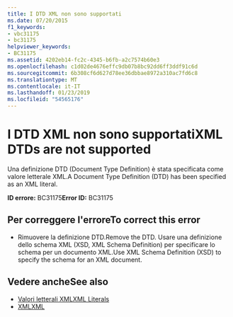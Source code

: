 ```yaml
---
title: I DTD XML non sono supportati
ms.date: 07/20/2015
f1_keywords:
- vbc31175
- bc31175
helpviewer_keywords:
- BC31175
ms.assetid: 4202eb14-fc2c-4345-b6fb-a2c7574b60e3
ms.openlocfilehash: c1d02de4676effc9db07b8bc92dd6ff3ddf91c6d
ms.sourcegitcommit: 6b308cf6d627d78ee36dbbae8972a310ac7fd6c8
ms.translationtype: MT
ms.contentlocale: it-IT
ms.lasthandoff: 01/23/2019
ms.locfileid: "54565176"
---
```

# <a name="xml-dtds-are-not-supported"></a><span data-ttu-id="580f5-102">I DTD XML non sono supportati</span><span class="sxs-lookup"><span data-stu-id="580f5-102">XML DTDs are not supported</span></span>
<span data-ttu-id="580f5-103">Una definizione DTD (Document Type Definition) è stata specificata come valore letterale XML.</span><span class="sxs-lookup"><span data-stu-id="580f5-103">A Document Type Definition (DTD) has been specified as an XML literal.</span></span>  
  
 <span data-ttu-id="580f5-104">**ID errore:** BC31175</span><span class="sxs-lookup"><span data-stu-id="580f5-104">**Error ID:** BC31175</span></span>  
  
## <a name="to-correct-this-error"></a><span data-ttu-id="580f5-105">Per correggere l'errore</span><span class="sxs-lookup"><span data-stu-id="580f5-105">To correct this error</span></span>  
  
-   <span data-ttu-id="580f5-106">Rimuovere la definizione DTD.</span><span class="sxs-lookup"><span data-stu-id="580f5-106">Remove the DTD.</span></span> <span data-ttu-id="580f5-107">Usare una definizione dello schema XML (XSD, XML Schema Definition) per specificare lo schema per un documento XML.</span><span class="sxs-lookup"><span data-stu-id="580f5-107">Use XML Schema Definition (XSD) to specify the schema for an XML document.</span></span>  
  
## <a name="see-also"></a><span data-ttu-id="580f5-108">Vedere anche</span><span class="sxs-lookup"><span data-stu-id="580f5-108">See also</span></span>
- [<span data-ttu-id="580f5-109">Valori letterali XML</span><span class="sxs-lookup"><span data-stu-id="580f5-109">XML Literals</span></span>](../../visual-basic/language-reference/xml-literals/index.md)
- [<span data-ttu-id="580f5-110">XML</span><span class="sxs-lookup"><span data-stu-id="580f5-110">XML</span></span>](../../visual-basic/programming-guide/language-features/xml/index.md)
